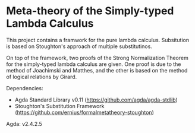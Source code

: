 # Meta-theory of the Simply-typed Lambda Calculus

This project contains a framwork for the pure lambda calculus. Subsitution is based on Stoughton's approach of multiple substitutinos.

On top of the framework, two proofs of the Strong Normalization Theorem for the simply-typed lambda calculus are given. One proof is due to the method of Joachimski and Matthes, and the other is based on the method of logical relations by Girard.

Dependencies: 
* Agda Standard Library v0.11 (https://github.com/agda/agda-stdlib)
* Stoughton's Substitution Framework (https://github.com/ernius/formalmetatheory-stoughton)

Agda: v2.4.2.5
